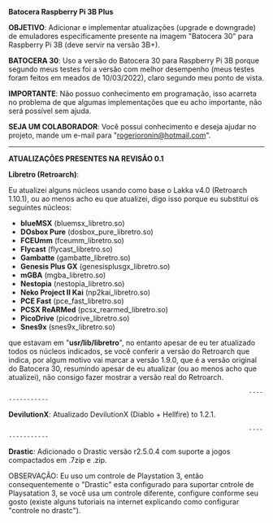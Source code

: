 **Batocera Raspberry Pi 3B Plus**

**OBJETIVO**:
Adicionar e implementar atualizações (upgrade e downgrade) de emuladores especificamente presente na imagem "Batocera 30" para Raspberry Pi 3B (deve servir na versão 3B+).

**BATOCERA 30**:
Uso a versão do Batocera 30 para Raspberry Pi 3B porque segundo meus testes foi a versão com melhor desempenho (meus testes foram feitos em meados de 10/03/2022), claro segundo meu ponto de vista.

**IMPORTANTE**:
Não possuo conhecimento em programação, isso acarreta no problema de que algumas implementações que eu acho importante, não será possível sem ajuda.

**SEJA UM COLABORADOR**:
Você possui conhecimento e deseja ajudar no projeto, mande um e-mail para "rogerioronin@hotmail.com".

---------------------------------------------------------------------------------------------------------------------------------------------------------

**ATUALIZAÇÔES PRESENTES NA REVISÃO 0.1**

**Libretro (Retroarch)**:

Eu atualizei alguns núcleos usando como base o Lakka v4.0 (Retroarch 1.10.1), ou ao menos acho eu que atualizei, digo isso porque eu substitui os seguintes núcleos:

- **blueMSX** (bluemsx_libretro.so)
- **DOsbox Pure** (dosbox_pure_libretro.so)
- **FCEUmm** (fceumm_libretro.so)
- **Flycast** (flycast_libretro.so)
- **Gambatte** (gambatte_libretro.so)
- **Genesis Plus GX** (genesisplusgx_libretro.so)
- **mGBA** (mgba_libretro.so)
- **Nestopia** (nestopia_libretro.so)
- **Neko Project II Kai** (np2kai_libretro.so)
- **PCE Fast** (pce_fast_libretro.so)
- **PCSX ReARMed** (pcsx_rearmed_libretro.so)
- **PicoDrive** (picodrive_libretro.so)
- **Snes9x** (snes9x_libretro.so)

que estavam em "**usr/lib/libretro**", no entanto apesar de eu ter atualizado todos os núcleos indicados, se você conferir a versão do Retroarch que indica, por algum motivo vai marcar a versão 1.9.0, que é a versão original do Batocera 30, resumindo apesar de eu atualizar (ou ao menos acho que atualizei), não consigo fazer mostrar a versão real do Retroarch.

                                                                      ---------------
**DevilutionX**:
Atualizado DevilutionX (Diablo + Hellfire) to 1.2.1.

                                                                      ---------------

**Drastic**:
Adicionado o Drastic versão r2.5.0.4 com suporte a jogos compactados em .7zip e .zip.

OBSERVAÇÂO: Eu uso um controle de Playstation 3, então consequentemente o "Drastic" esta configurado para suportar cntrole de Playsatation 3, se você usa um controle diferente, configure conforme seu gosto (existe alguns tutoriais na internet explicando como configurar "controle no drastc").
